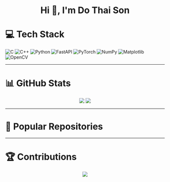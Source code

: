 <h1 align="center">Hi 👋, I'm Do Thai Son</h1>


# 💻 Tech Stack

![C](https://img.shields.io/badge/C-%2300599C.svg?style=for-the-badge&logo=c&logoColor=white)
![C++](https://img.shields.io/badge/C++-%2300599C.svg?style=for-the-badge&logo=c%2B%2B&logoColor=white)
![Python](https://img.shields.io/badge/Python-3776AB.svg?style=for-the-badge&logo=python&logoColor=white)
![FastAPI](https://img.shields.io/badge/FastAPI-005571?style=for-the-badge&logo=fastapi)
![PyTorch](https://img.shields.io/badge/PyTorch-EE4C2C?style=for-the-badge&logo=pytorch&logoColor=white)
![NumPy](https://img.shields.io/badge/Numpy-013243?style=for-the-badge&logo=numpy&logoColor=white)
![Matplotlib](https://img.shields.io/badge/Matplotlib-008080?style=for-the-badge&logo=matplotlib&logoColor=white)
![OpenCV](https://img.shields.io/badge/OpenCV-5C3EE8?style=for-the-badge&logo=opencv&logoColor=white)


---

# 📊 GitHub Stats

<p align="center">
  <img src="https://github-readme-stats.vercel.app/api?username=sondts-ai&show_icons=true&theme=github_dark&hide=prs" />
  <img src="https://github-readme-stats.vercel.app/api/top-langs/?username=sondts-ai&layout=compact&theme=github_dark" />
</p>

---

# 🚀 Popular Repositories



---

# 🏆 Contributions

<p align="center">
  <img src="https://github-readme-activity-graph.vercel.app/graph?username=sondts-ai&theme=github-compact" />
</p>
